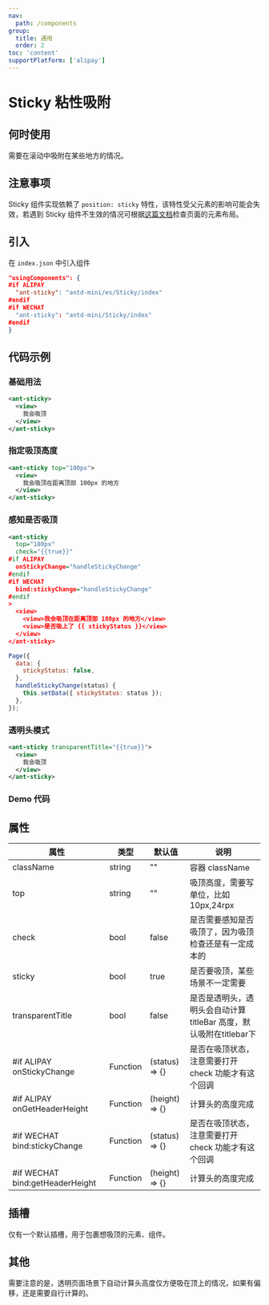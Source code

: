 ```yaml
---
nav:
  path: /components
group:
  title: 通用
  order: 2
toc: 'content'
supportPlatform: ['alipay']
---
```


# Sticky 粘性吸附

## 何时使用

需要在滚动中吸附在某些地方的情况。

## 注意事项

Sticky 组件实现依赖了 `position: sticky` 特性，该特性受父元素的影响可能会失效，若遇到 Sticky 组件不生效的情况可根据[这篇文档](https://developer.mozilla.org/en-US/docs/Web/CSS/position)检查页面的元素布局。

## 引入

在 `index.json` 中引入组件

```json
"usingComponents": {
#if ALIPAY
  "ant-sticky": "antd-mini/es/Sticky/index"
#endif
#if WECHAT
  "ant-sticky": "antd-mini/Sticky/index"
#endif
}
```

## 代码示例

### 基础用法
```xml
<ant-sticky>
  <view>
    我会吸顶
  </view>
</ant-sticky>
```

### 指定吸顶高度
```xml
<ant-sticky top="100px">
  <view>
    我会吸顶在距离顶部 100px 的地方
  </view>
</ant-sticky>
```

### 感知是否吸顶
```xml
<ant-sticky
  top="180px"
  check="{{true}}"
#if ALIPAY
  onStickyChange="handleStickyChange"
#endif
#if WECHAT
  bind:stickyChange="handleStickyChange"
#endif
>
  <view>
    <view>我会吸顶在距离顶部 180px 的地方</view>
    <view>是否吸上了 {{ stickyStatus }}</view>
  </view>
</ant-sticky>
```

```js
Page({
  data: {
    stickyStatus: false,
  },
  handleStickyChange(status) {
    this.setData({ stickyStatus: status });
  },
});

```

### 透明头模式
```xml
<ant-sticky transparentTitle="{{true}}">
  <view>
    我会吸顶
  </view>
</ant-sticky>
```


### Demo 代码

<code src="../../demo/pages/Sticky/index"></code>

## 属性

| 属性                | 类型        | 默认值            | 说明                                       |
|-------------------|----------|----------------|------------------------------------------|
| className         | string     | ""             | 容器 className     |
| top               | string     | ""          | 吸顶高度，需要写单位，比如10px,24rpx                  |
| check             | bool       | false          | 是否需要感知是否吸顶了，因为吸顶检查还是有一定成本的               |
| sticky            | bool       | true           | 是否要吸顶，某些场景不一定需要                          |
| transparentTitle  | bool       | false          | 是否是透明头，透明头会自动计算 titleBar 高度，默认吸附在titlebar下 |
| #if ALIPAY onStickyChange    | Function   | (status) => {} | 是否在吸顶状态，注意需要打开 check 功能才有这个回调              |
| #if ALIPAY onGetHeaderHeight | Function       | (height) => {} | 计算头的高度完成              |
| #if WECHAT bind:stickyChange    | Function   | (status) => {} | 是否在吸顶状态，注意需要打开 check 功能才有这个回调              |
| #if WECHAT bind:getHeaderHeight | Function       | (height) => {} | 计算头的高度完成             |

## 插槽

仅有一个默认插槽，用于包裹想吸顶的元素、组件。

## 其他

需要注意的是，透明页面场景下自动计算头高度仅方便吸在顶上的情况，如果有偏移，还是需要自行计算的。

